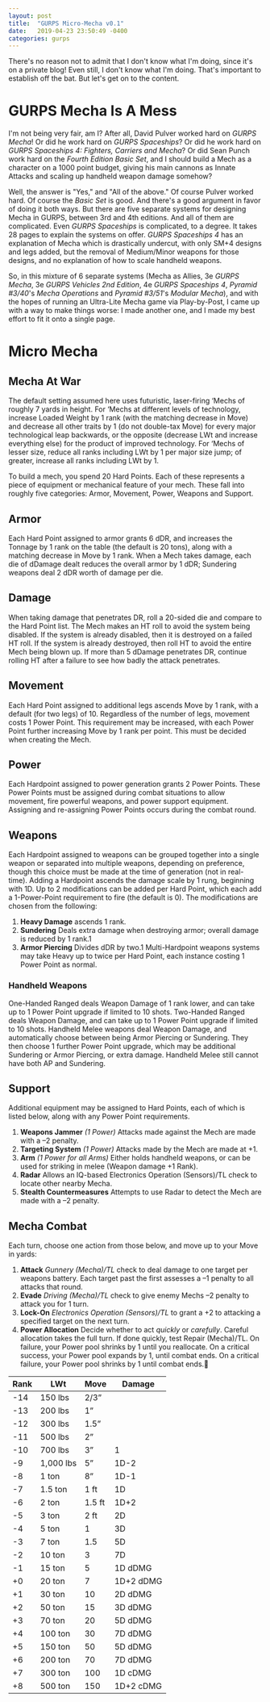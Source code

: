 ```yaml
---
layout: post
title:  "GURPS Micro-Mecha v0.1"
date:   2019-04-23 23:50:49 -0400
categories: gurps
---
```

There's no reason not to admit that I don't know what I'm doing, since it's on a private blog! Even still, I don't know what I'm doing. That's important to establish off the bat. But let's get on to the content.

# GURPS Mecha Is A Mess
I'm not being very fair, am I? After all, David Pulver worked hard on *GURPS Mecha*! Or did he work hard on *GURPS Spaceships*? Or did he work hard on *GURPS Spaceships 4: Fighters, Carriers and Mecha*? Or did Sean Punch work hard on the *Fourth Edition Basic Set*, and I should build a Mech as a character on a 1000 point budget, giving his main cannons as Innate Attacks and scaling up handheld weapon damage somehow?

Well, the answer is "Yes," and "All of the above." Of course Pulver worked hard. Of course the *Basic Set* is good. And there's a good argument in favor of doing it both ways. But there are five separate systems for designing Mecha in GURPS, between 3rd and 4th editions. And all of them are complicated. Even *GURPS Spaceships* is complicated, to a degree. It takes 28 pages to explain the systems on offer. *GURPS Spaceships 4* has an explanation of Mecha which is drastically undercut, with only SM+4 designs and legs added, but the removal of Medium/Minor weapons for those designs, and no explanation of how to scale handheld weapons.

So, in this mixture of 6 separate systems (Mecha as Allies, 3e *GURPS Mecha*, 3e *GURPS Vehicles 2nd Edition*, 4e *GURPS Spaceships 4*, *Pyramid #3/40*'s *Mecha Operations* and *Pyramid #3/51*'s *Modular Mecha*), and with the hopes of running an Ultra-Lite Mecha game via Play-by-Post, I came up with a way to make things worse: I made another one, and I made my best effort to fit it onto a single page.

# Micro Mecha
## Mecha At War
The default setting assumed here uses futuristic, laser-firing ‘Mechs of roughly 7 yards in height. For ‘Mechs at different levels of technology, increase Loaded Weight by 1 rank (with the matching decrease in Move) and decrease all other traits by 1 (do not double-tax Move) for every major technological leap backwards, or the opposite (decrease LWt and increase everything else) for the product of improved technology.
For ‘Mechs of lesser size, reduce all ranks including LWt by 1 per major size jump; of greater, increase all ranks including LWt by 1.

To build a mech, you spend 20 Hard Points. Each of these represents a piece of equipment or mechanical feature of your mech. These fall into roughly five categories:
Armor, Movement, Power, Weapons and Support.

## Armor
Each Hard Point assigned to armor grants 6 dDR, and increases the Tonnage by 1 rank on the table (the default is 20 tons), along with a matching decrease in Move by 1 rank.
When a Mech takes damage, each die of dDamage dealt reduces the overall armor by 1 dDR; Sundering weapons deal 2 dDR worth of damage per die.

## Damage
When taking damage that penetrates DR, roll a 20-sided die and compare to the Hard Point list. The Mech makes an HT roll to avoid the system being disabled. If the system is already disabled, then it is destroyed on a failed HT roll. If the system is already destroyed, then roll HT to avoid the entire Mech being blown up. If more than 5 dDamage penetrates DR, continue rolling HT after a failure to see how badly the attack penetrates.

## Movement
Each Hard Point assigned to additional legs ascends Move by 1 rank, with a default (for two legs) of 10. Regardless of the number of legs, movement costs 1 Power Point.
This requirement may be increased, with each Power Point further increasing Move by 1 rank per point. This must be decided when creating the Mech.

## Power
Each Hardpoint assigned to power generation grants 2 Power Points. These Power Points must be assigned during combat situations to allow movement, fire powerful weapons, and power support equipment.
Assigning and re-assigning Power Points occurs during the combat round.
## Weapons
Each Hardpoint assigned to weapons can be grouped together into a single weapon or separated into multiple weapons, depending on preference, though this choice must be made at the time of generation (not in real-time).
Adding a Hardpoint ascends the damage scale by 1 rung, beginning with 1D. Up to 2 modifications can be added per Hard Point, which each add a 1-Power-Point requirement to fire (the default is 0). The modifications are chosen from the following:
1. **Heavy Damage** ascends 1 rank.
2. **Sundering** Deals extra damage when destroying armor; overall damage is reduced by 1 rank.1
3. **Armor Piercing** Divides dDR by two.1
Multi-Hardpoint weapons systems may take Heavy up to twice per Hard Point, each instance costing 1 Power Point as normal.

### Handheld Weapons
One-Handed Ranged deals Weapon Damage of 1 rank lower, and can take up to 1 Power Point upgrade if limited to 10 shots.
Two-Handed Ranged deals Weapon Damage, and can take up to 1 Power Point upgrade if limited to 10 shots.
Handheld Melee weapons deal Weapon Damage, and automatically choose between being Armor Piercing or Sundering. They then choose 1 further Power Point upgrade, which may be additional Sundering or Armor Piercing, or extra damage. Handheld Melee still cannot have both AP and Sundering.

## Support
Additional equipment may be assigned to Hard Points, each of which is listed below, along with any Power Point requirements.

1. **Weapons Jammer** *(1 Power)* Attacks made against the Mech are made with a –2 penalty.
2. **Targeting System** *(1 Power)* Attacks made by the Mech are made at +1.
3. **Arm** *(1 Power for all Arms)* Either holds handheld weapons, or can be used for striking in melee (Weapon damage +1 Rank).
4. **Radar** Allows an IQ-based Electronics Operation (Sensors)/TL check to locate other nearby Mecha.
5. **Stealth Countermeasures** Attempts to use Radar to detect the Mech are made with a –2 penalty.

## Mecha Combat
Each turn, choose one action from those below, and move up to your Move in yards:

1. **Attack** *Gunnery (Mecha)/TL* check to deal  damage to one target per weapons battery. Each target past the first assesses a –1 penalty to all attacks that round.
4. **Evade** *Driving (Mecha)/TL* check to give enemy Mechs –2 penalty to attack you for 1 turn.
2. **Lock-On** *Electronics Operation (Sensors)/TL* to grant a +2 to attacking a specified target on the next turn.
3. **Power Allocation** Decide whether to act *quickly* or *carefully*. Careful allocation takes the full turn. If done quickly, test Repair (Mecha)/TL. On failure, your Power pool shrinks by 1 until you reallocate. On a critical success, your Power pool expands by 1, until combat ends. On a critical failure, your Power pool shrinks by 1 until combat ends.

| Rank | LWt | Move | Damage |
|------|-----|------|--------|
| -14 |150 lbs | 2/3” | |
| -13 |200 lbs | 1” | |
| -12 |300 lbs | 1.5” | |
| -11 |500 lbs | 2” | |
| -10 |700 lbs | 3” | 1 |
| -9 |1,000 lbs | 5” | 1D-2 |
| -8 |1 ton | 8” | 1D-1 |
| -7 |1.5 ton | 1 ft | 1D |
| -6 |2 ton | 1.5 ft | 1D+2 |
| -5 |3 ton | 2 ft | 2D |
| -4 |5 ton | 1 | 3D |
| -3 |7 ton | 1.5 | 5D |
| -2 |10 ton | 3 | 7D |
| -1 |15 ton | 5 | 1D dDMG |
| +0 |20 ton | 7 | 1D+2 dDMG |
| +1 |30 ton | 10 | 2D dDMG |
| +2 |50 ton | 15 | 3D dDMG |
| +3 |70 ton | 20 | 5D dDMG |
| +4 |100 ton | 30 | 7D dDMG |
| +5 |150 ton | 50 | 5D dDMG |
| +6 |200 ton | 70 | 7D dDMG |
| +7 |300 ton | 100 | 1D cDMG |
| +8 |500 ton | 150 | 1D+2 cDMG |
